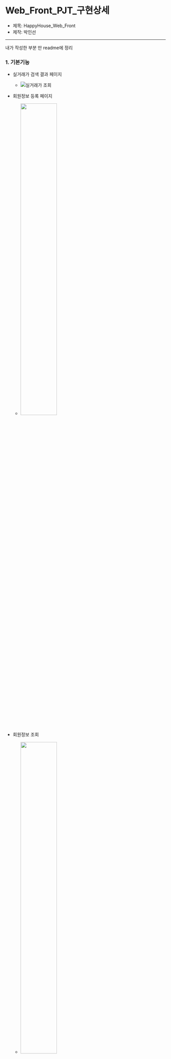 # Web_Front_PJT_구현상세

* 제목: HappyHouse_Web_Front
* 제작: 박인선


<hr/>



내가 작성한 부분 만 readme에 정리


### 1. 기본기능

* 실거래가 검색 결과 페이지
    + ![실거래가 조회](https://user-images.githubusercontent.com/37062271/93774258-05a34b80-fc5c-11ea-9ec0-d3e08577ae1b.PNG)

* 회원정보 등록 페이지
    + <img src="/uploads/ba427e11c22e40225a855217a4d1e922/회원가입.PNG" width="50%">

* 회원정보 조회
    + <img src="/uploads/9f6bec3879abe9650a416f0bd3b76d0b/회원정보조회.png" width="50%">

* 로그인 모달
    + <img src="/uploads/3ff58d99af593f21d155b5dd00350dab/로그인_모달.PNG" width="50%">

* 로그인 후 화면
    + <img src="/uploads/33acc1d348296b2374761e7622332da0/메인페이지_로그인후.png" width="50%">


<hr/>




### 2. 추가기능

* 비밀번호 찾기
    + <img src="/uploads/95de0f6c7ef1274fd96661cf14ed32ca/비밀번호_찾기.PNG" width="50%">
* 관심지역 등록
    + <img src="/uploads/686723951fd277b050120c56bc9b2a06/관심지역등록.PNG" width="50%">
* 관심지역 주변 정보 
    + <img src="/uploads/7043669eca79a4e0c616857d007d03a4/주변지역검색.PNG" width="50%">
<hr/>




### 3. 심화기능


* 공지사항
    + <img src="/uploads/2817ea06160bbdfe58eb8cfc36c3cf4f/공지사항.PNG" width="50%">
* 공지사항 등록
    + <img src="/uploads/4a57415603553ad09c447cf75557ccb1/공지사항_등록.PNG" width="50%">
* 공지사항 조회
    + <img src="/uploads/6ba6038a802b7bba5fc7a364e0a61eed/공지사항_조회.PNG" width="50%">
* 웹사이트 소개
    + <img src="/uploads/dcde8711612e48688f4f2796ff943e47/웹페이지소개.PNG" width="50%">
